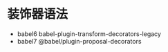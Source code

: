 

# 装饰器语法

- babel6 babel-plugin-transform-decorators-legacy
- babel7 @babel/plugin-proposal-decorators